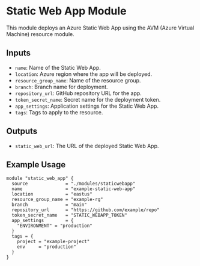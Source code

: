 # Static Web App Module

This module deploys an Azure Static Web App using the AVM (Azure Virtual Machine) resource module.

## Inputs

- `name`: Name of the Static Web App.
- `location`: Azure region where the app will be deployed.
- `resource_group_name`: Name of the resource group.
- `branch`: Branch name for deployment.
- `repository_url`: GitHub repository URL for the app.
- `token_secret_name`: Secret name for the deployment token.
- `app_settings`: Application settings for the Static Web App.
- `tags`: Tags to apply to the resource.

## Outputs

- `static_web_url`: The URL of the deployed Static Web App.

## Example Usage

```hcl
module "static_web_app" {
  source              = "./modules/staticwebapp"
  name                = "example-static-web-app"
  location            = "eastus"
  resource_group_name = "example-rg"
  branch              = "main"
  repository_url      = "https://github.com/example/repo"
  token_secret_name   = "STATIC_WEBAPP_TOKEN"
  app_settings        = {
    "ENVIRONMENT" = "production"
  }
  tags = {
    project = "example-project"
    env     = "production"
  }
}
```
